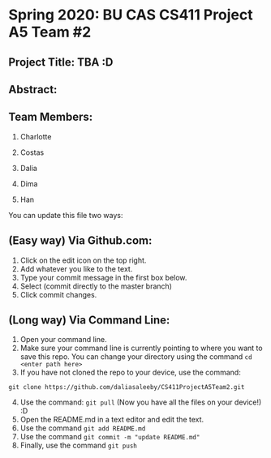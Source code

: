 # Spring 2020: BU CAS CS411 Project A5 Team #2

## Project Title: TBA :D 

## Abstract: 

## Team Members:
1. Charlotte

2. Costas

3. Dalia

4. Dima

5. Han

You can update this file two ways:

## (Easy way) Via Github.com:
  1. Click on the edit icon on the top right.
  2. Add whatever you like to the text.
  3. Type your commit message in the first box below.
  4. Select (commit directly to the master branch)
  5. Click commit changes.
  
## (Long way) Via Command Line:
  1. Open your command line.
  2. Make sure your command line is currently pointing to where you want to save this repo. You can change your directory using the command ``` cd <enter path here> ```
  3. If you have not cloned the repo to your device, use the command:
 
  ``` git clone https://github.com/daliasaleeby/CS411ProjectA5Team2.git ```
  
  4. Use the command: ``` git pull ``` (Now you have all the files on your device!) :D
  5. Open the README.md in a text editor and edit the text.
  6. Use the command ``` git add README.md ```
  7. Use the command ``` git commit -m "update README.md" ```
  8. Finally, use the command ``` git push ```

